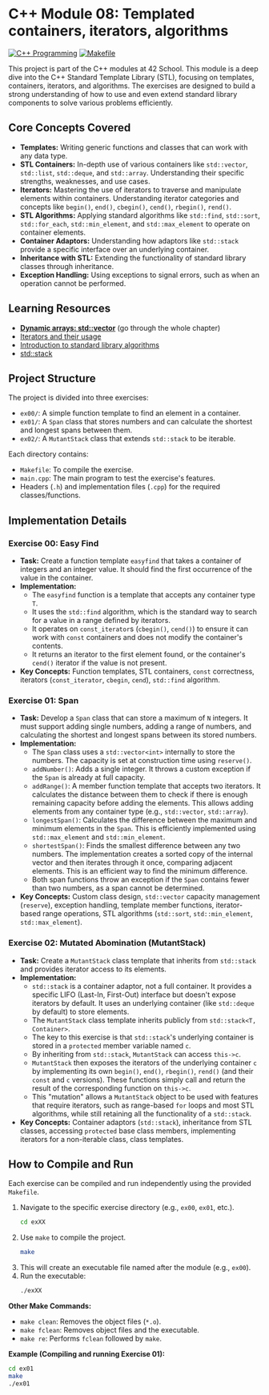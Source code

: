 # C++ Module 08: Templated containers, iterators, algorithms

[![C++ Programming](https://img.shields.io/badge/Language-C++-blue.svg)](https://en.wikipedia.org/wiki/C%2B%2B)
[![Makefile](https://img.shields.io/badge/Build-Make-brightgreen.svg)](https://www.gnu.org/software/make/)

This project is part of the C++ modules at 42 School. This module is a deep dive into the C++ Standard Template Library (STL), focusing on templates, containers, iterators, and algorithms. The exercises are designed to build a strong understanding of how to use and even extend standard library components to solve various problems efficiently.

## Core Concepts Covered

*   **Templates:** Writing generic functions and classes that can work with any data type.
*   **STL Containers:** In-depth use of various containers like `std::vector`, `std::list`, `std::deque`, and `std::array`. Understanding their specific strengths, weaknesses, and use cases.
*   **Iterators:** Mastering the use of iterators to traverse and manipulate elements within containers. Understanding iterator categories and concepts like `begin()`, `end()`, `cbegin()`, `cend()`, `rbegin()`, `rend()`.
*   **STL Algorithms:** Applying standard algorithms like `std::find`, `std::sort`, `std::for_each`, `std::min_element`, and `std::max_element` to operate on container elements.
*   **Container Adaptors:** Understanding how adaptors like `std::stack` provide a specific interface over an underlying container.
*   **Inheritance with STL:** Extending the functionality of standard library classes through inheritance.
*   **Exception Handling:** Using exceptions to signal errors, such as when an operation cannot be performed.

## Learning Resources
- [**Dynamic arrays: std::vector**](https://www.learncpp.com/cpp-tutorial/introduction-to-containers-and-arrays/) (go through the whole chapter)
- [Iterators and their usage](https://www.studyplan.dev/pro-cpp/iterators)
- [Introduction to standard library algorithms](https://www.learncpp.com/cpp-tutorial/introduction-to-standard-library-algorithms/)
- [std::stack](https://cplusplus.com/reference/stack/stack/)

## Project Structure

The project is divided into three exercises:

*   `ex00/`: A simple function template to find an element in a container.
*   `ex01/`: A `Span` class that stores numbers and can calculate the shortest and longest spans between them.
*   `ex02/`: A `MutantStack` class that extends `std::stack` to be iterable.

Each directory contains:
*   `Makefile`: To compile the exercise.
*   `main.cpp`: The main program to test the exercise's features.
*   Headers (`.h`) and implementation files (`.cpp`) for the required classes/functions.

## Implementation Details

### Exercise 00: Easy Find

*   **Task:** Create a function template `easyfind` that takes a container of integers and an integer value. It should find the first occurrence of the value in the container.
*   **Implementation:**
    *   The `easyfind` function is a template that accepts any container type `T`.
    *   It uses the `std::find` algorithm, which is the standard way to search for a value in a range defined by iterators.
    *   It operates on `const_iterator`s (`cbegin()`, `cend()`) to ensure it can work with `const` containers and does not modify the container's contents.
    *   It returns an iterator to the first element found, or the container's `cend()` iterator if the value is not present.
*   **Key Concepts:** Function templates, STL containers, `const` correctness, iterators (`const_iterator`, `cbegin`, `cend`), `std::find` algorithm.

### Exercise 01: Span

*   **Task:** Develop a `Span` class that can store a maximum of `N` integers. It must support adding single numbers, adding a range of numbers, and calculating the shortest and longest spans between its stored numbers.
*   **Implementation:**
    *   The `Span` class uses a `std::vector<int>` internally to store the numbers. The capacity is set at construction time using `reserve()`.
    *   `addNumber()`: Adds a single integer. It throws a custom exception if the `Span` is already at full capacity.
    *   `addRange()`: A member function template that accepts two iterators. It calculates the distance between them to check if there is enough remaining capacity before adding the elements. This allows adding elements from any container type (e.g., `std::vector`, `std::array`).
    *   `longestSpan()`: Calculates the difference between the maximum and minimum elements in the `Span`. This is efficiently implemented using `std::max_element` and `std::min_element`.
    *   `shortestSpan()`: Finds the smallest difference between any two numbers. The implementation creates a sorted copy of the internal vector and then iterates through it once, comparing adjacent elements. This is an efficient way to find the minimum difference.
    *   Both span functions throw an exception if the `Span` contains fewer than two numbers, as a span cannot be determined.
*   **Key Concepts:** Custom class design, `std::vector` capacity management (`reserve`), exception handling, template member functions, iterator-based range operations, STL algorithms (`std::sort`, `std::min_element`, `std::max_element`).

### Exercise 02: Mutated Abomination (MutantStack)

*   **Task:** Create a `MutantStack` class template that inherits from `std::stack` and provides iterator access to its elements.
*   **Implementation:**
    *   `std::stack` is a container adaptor, not a full container. It provides a specific LIFO (Last-In, First-Out) interface but doesn't expose iterators by default. It uses an underlying container (like `std::deque` by default) to store elements.
    *   The `MutantStack` class template inherits publicly from `std::stack<T, Container>`.
    *   The key to this exercise is that `std::stack`'s underlying container is stored in a `protected` member variable named `c`.
    *   By inheriting from `std::stack`, `MutantStack` can access `this->c`.
    *   `MutantStack` then exposes the iterators of the underlying container `c` by implementing its own `begin()`, `end()`, `rbegin()`, `rend()` (and their `const` and `c` versions). These functions simply call and return the result of the corresponding function on `this->c`.
    *   This "mutation" allows a `MutantStack` object to be used with features that require iterators, such as range-based `for` loops and most STL algorithms, while still retaining all the functionality of a `std::stack`.
*   **Key Concepts:** Container adaptors (`std::stack`), inheritance from STL classes, accessing `protected` base class members, implementing iterators for a non-iterable class, class templates.

## How to Compile and Run

Each exercise can be compiled and run independently using the provided `Makefile`.

1.  Navigate to the specific exercise directory (e.g., `ex00`, `ex01`, etc.).
    ```bash
    cd exXX
    ```
2.  Use `make` to compile the project.
    ```bash
    make
    ```
3.  This will create an executable file named after the module (e.g., `ex00`).
4.  Run the executable:
    ```bash
    ./exXX
    ```

**Other Make Commands:**

*   `make clean`: Removes the object files (`*.o`).
*   `make fclean`: Removes object files and the executable.
*   `make re`: Performs `fclean` followed by `make`.

**Example (Compiling and running Exercise 01):**

```bash
cd ex01
make
./ex01
```